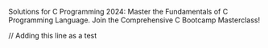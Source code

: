 Solutions for C Programming 2024: Master the Fundamentals of C Programming Language. Join the Comprehensive C Bootcamp Masterclass!

// Adding this line as a test
